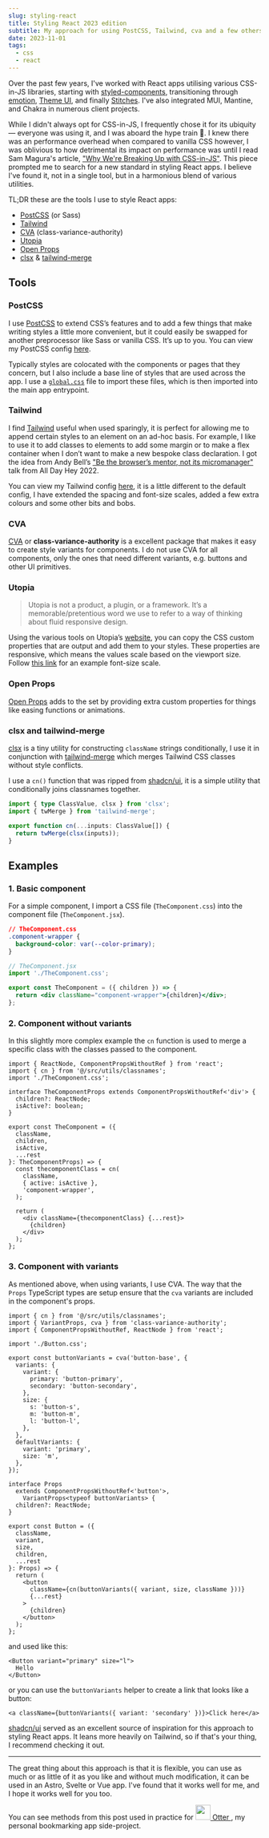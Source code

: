 ```yaml
---
slug: styling-react
title: Styling React 2023 edition
subtitle: My approach for using PostCSS, Tailwind, cva and a few others tools to style react apps and components
date: 2023-11-01
tags:
  - css
  - react
---
```


Over the past few years, I've worked with React apps utilising various CSS-in-JS libraries, starting with [styled-components](https://styled-components.com/), transitioning through [emotion](https://emotion.sh/docs/introduction), [Theme UI](https://theme-ui.com/), and finally [Stitches](https://stitches.dev/). I've also integrated MUI, Mantine, and Chakra in numerous client projects.

While I didn't always opt for CSS-in-JS, I frequently chose it for its ubiquity — everyone was using it, and I was aboard the hype train 🚂. I knew there was an performance overhead when compared to vanilla CSS however, I was oblivious to how detrimental its impact on performance was until I read Sam Magura's article, ["Why We're Breaking Up with CSS-in-JS"](https://dev.to/srmagura/why-were-breaking-up-wiht-css-in-js-4g9b). This piece prompted me to search for a new standard in styling React apps. I believe I've found it, not in a single tool, but in a harmonious blend of various utilities.

TL;DR these are the tools I use to style React apps:

- [PostCSS](https://postcss.org/) (or Sass)
- [Tailwind](https://tailwindcss.com/)
- [CVA](https://cva.style/docs) (class-variance-authority)
- [Utopia](https://utopia.fyi/)
- [Open Props](https://open-props.style/)
- [clsx](https://github.com/lukeed/clsx) & [tailwind-merge](https://github.com/dcastil/tailwind-merge)

## Tools

### PostCSS

I use [PostCSS](https://postcss.org/) to extend CSS’s features and to add a few things that make writing styles a little more convenient, but it could easily be swapped for another preprocessor like Sass or vanilla CSS. It’s up to you. You can view my PostCSS config [here](https://github.com/mrmartineau/Otter/blob/main/postcss.config.json).

Typically styles are colocated with the components or pages that they concern, but I also include a base line of styles that are used across the app. I use a [`global.css`](https://github.com/mrmartineau/otter-2/blob/main/app/globals.css) file to import these files, which is then imported into the main app entrypoint.

### Tailwind

I find [Tailwind](https://tailwindcss.com/) useful when used sparingly, it is perfect for allowing me to append certain styles to an element on an ad-hoc basis. For example, I like to use it to add classes to elements to add some margin or to make a flex container when I don’t want to make a new bespoke class declaration. I got the idea from Andy Bell’s ["Be the browser’s mentor, not its micromanager"](https://www.youtube.com/watch?v=5uhIiI9Ld5M) talk from All Day Hey 2022.

You can view my Tailwind config [here](https://github.com/mrmartineau/otter-2/blob/main/tailwind.config.js), it is a little different to the default config, I have extended the spacing and font-size scales, added a few extra colours and some other bits and bobs.

### CVA

[CVA](https://cva.style/docs) or **class-variance-authority** is a excellent package that makes it easy to create style variants for components. I do not use CVA for all components, only the ones that need different variants, e.g. buttons and other UI primitives.

### Utopia

> Utopia is not a product, a plugin, or a framework. It’s a memorable/pretentious word we use to refer to a way of thinking about fluid responsive design.

Using the various tools on Utopia’s [website](https://utopia.fyi/), you can copy the CSS custom properties that are output and add them to your styles. These properties are responsive, which means the values scale based on the viewport size. Follow [this link](https://utopia.fyi/type/calculator?c=320,18,1.2,1240,20,1.25,5,2,&s=0.75|0.5|0.25,1.5|2|3|4|6,s-l&g=s,l,xl,12) for an example font-size scale.

### Open Props

[Open Props](https://open-props.style/) adds to the set by providing extra custom properties for things like easing functions or animations.

### clsx and tailwind-merge

[clsx](https://github.com/lukeed/clsx) is a tiny utility for constructing `className` strings conditionally, I use it in conjunction with [tailwind-merge](https://github.com/dcastil/tailwind-merge) which merges Tailwind CSS classes without style conflicts.

I use a `cn()` function that was ripped from [shadcn/ui](https://ui.shadcn.com), it is a simple utility that conditionally joins classnames together.

```ts
import { type ClassValue, clsx } from 'clsx';
import { twMerge } from 'tailwind-merge';

export function cn(...inputs: ClassValue[]) {
  return twMerge(clsx(inputs));
}
```

## Examples

### 1. Basic component

For a simple component, I import a CSS file (`TheComponent.css`) into the component file (`TheComponent.jsx`).

```css
// TheComponent.css
.component-wrapper {
  background-color: var(--color-primary);
}
```

```jsx
// TheComponent.jsx
import './TheComponent.css';

export const TheComponent = ({ children }) => {
  return <div className="component-wrapper">{children}</div>;
};
```

### 2. Component without variants

In this slightly more complex example the `cn` function is used to merge a specific class with the classes passed to the component.

```tsx
import { ReactNode, ComponentPropsWithoutRef } from 'react';
import { cn } from '@/src/utils/classnames';
import './TheComponent.css';

interface TheComponentProps extends ComponentPropsWithoutRef<'div'> {
  children?: ReactNode;
  isActive?: boolean;
}

export const TheComponent = ({
  className,
  children,
  isActive,
  ...rest
}: TheComponentProps) => {
  const thecomponentClass = cn(
    className,
    { active: isActive },
    'component-wrapper',
  );

  return (
    <div className={thecomponentClass} {...rest}>
      {children}
    </div>
  );
};
```

### 3. Component with variants

As mentioned above, when using variants, I use CVA. The way that the `Props` TypeScript types are setup ensure that the `cva` variants are included in the component's props.

```tsx
import { cn } from '@/src/utils/classnames';
import { VariantProps, cva } from 'class-variance-authority';
import { ComponentPropsWithoutRef, ReactNode } from 'react';

import './Button.css';

export const buttonVariants = cva('button-base', {
  variants: {
    variant: {
      primary: 'button-primary',
      secondary: 'button-secondary',
    },
    size: {
      s: 'button-s',
      m: 'button-m',
      l: 'button-l',
    },
  },
  defaultVariants: {
    variant: 'primary',
    size: 'm',
  },
});

interface Props
  extends ComponentPropsWithoutRef<'button'>,
    VariantProps<typeof buttonVariants> {
  children?: ReactNode;
}

export const Button = ({
  className,
  variant,
  size,
  children,
  ...rest
}: Props) => {
  return (
    <button
      className={cn(buttonVariants({ variant, size, className }))}
      {...rest}
    >
      {children}
    </button>
  );
};
```

and used like this:

```tsx
<Button variant="primary" size="l">
  Hello
</Button>
```

or you can use the `buttonVariants` helper to create a link that looks like a button:

```tsx
<a className={buttonVariants({ variant: 'secondary' })}>Click here</a>
```

[shadcn/ui](https://ui.shadcn.com) served as an excellent source of inspiration for this approach to styling React apps. It leans more heavily on Tailwind, so if that's your thing, I recommend checking it out.

---

The great thing about this approach is that it is flexible, you can use as much or as little of it as you like and without much modification, it can be used in an Astro, Svelte or Vue app. I've found that it works well for me, and I hope it works well for you too.

You can see methods from this post used in practice for [<img src="https://raw.githubusercontent.com/mrmartineau/Otter/main/public/otter-logo.svg" width="30" height="30" class="mx-2 inline border-none" /> Otter ](https://github.com/mrmartineau/Otter), my personal bookmarking app side-project.
